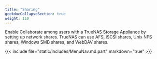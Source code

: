 ```yaml
---
title: "Sharing"
geekdocCollapseSection: true
weight: 110
---
```


Enable Collaborate among users with a TrueNAS Storage Appliance by setting up network shares.
TrueNAS can use AFS, iSCSI shares, Unix NFS shares, Windows SMB shares, and WebDAV shares. 

{{< include file="static/includes/MenuNav.md.part" markdown="true" >}}